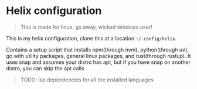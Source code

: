 # Helix configuration

> This is made for linux, go away, wicked windows user!

This is my helix configuration, clone this at a location `~/.config/helix`.

Contains a setup script that installs npm(through nvm), python(through uv), go with utility packages, general linux packages, and rust(through rustup). It uses snap and assumes your distro has apt, but if you have snap on another distro, you can skip the apt calls

> TODO: lsp dependencies for all the installed languages
